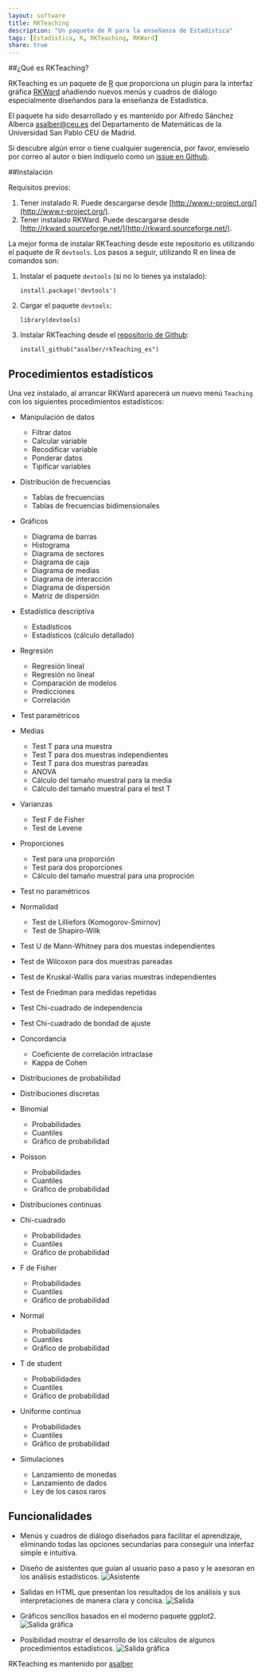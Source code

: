 ```yaml
---
layout: software
title: RKTeaching
description: "Un paquete de R para la enseñanza de Estadística"
tags: [Estadística, R, RKTeaching, RKWard]
share: true
---
```


##¿Qué es RKTeaching?

RKTeaching es un paquete de [R](http://www.r-project.org/) que proporciona un plugin para la interfaz gráfica [RKWard](http://rkward.sourceforge.net/) añadiendo nuevos menús y cuadros de diálogo especialmente diseñandos para la enseñanza de Estadística.

El paquete ha sido desarrollado y es mantenido por Alfredo Sánchez Alberca [asalber@ceu.es](mailto:asalber@ceu.es) del Departamento de Matemáticas de la Universidad San Pablo CEU de Madrid.

Si descubre algún error o tiene cualquier sugerencia, por favor, envíeselo por correo al autor o bien indíquelo como un [issue en Github](https://github.com/asalber/rkTeaching_es/issues).


##Instalación

Requisitos previos:
1. Tener instalado R. Puede descargarse desde [http://www.r-project.org/](http://www.r-project.org/).
2. Tener instalado RKWard. Puede descargarse desde [http://rkward.sourceforge.net/](http://rkward.sourceforge.net/).

La mejor forma de instalar RKTeaching desde este repositorio es utilizando el paquete de R `devtools`. Los pasos a seguir, utilizando R en línea de comandos son:

1. 	Instalar el paquete `devtools` (si no lo tienes ya instalado):
	
	```
	install.package('devtools')
	```
2. 	Cargar el paquete `devtools`:
	
	```
	library(devtools)
	```
3.	Instalar RKTeaching desde el [repositorio de Github](http://github.com/asalber):
	
	```
	install_github("asalber/rkTeaching_es")
	```
	
## Procedimientos estadísticos
Una vez instalado, al arrancar RKWard aparecerá un nuevo menú `Teaching` con los siguientes procedimientos estadísticos:

-	Manipulación de datos
	
	-   Filtrar datos
	-   Calcular variable
	-   Recodificar variable
	-   Ponderar datos
	-   Tipificar variables
	
-	Distribución de frecuencias
	
	-   Tablas de frecuencias
	-   Tablas de frecuencias bidimensionales
	
-	Gráficos
	
	-   Diagrama de barras
	-   Histograma
	-   Diagrama de sectores
	-   Diagrama de caja
	-   Diagrama de medias
	-   Diagrama de interacción
	-   Diagrama de dispersión
	-   Matriz de dispersión
	
-	Estadística descriptiva
	
	-   Estadísticos
	-   Estadísticos (cálculo detallado)
	
-	Regresión
	
	-   Regresión lineal
	-   Regresión no lineal
	-   Comparación de modelos
	-   Predicciones
	-   Correlación
	
-	Test paramétricos
	
-	Medias
	
	-   Test T para una muestra
	-   Test T para dos muestras independientes
	-   Test T para dos muestras pareadas
	-   ANOVA
	-   Cálculo del tamaño muestral para la media
	-   Cálculo del tamaño muestral para el test T
	
-	Varianzas
	
	-   Test F de Fisher
	-   Test de Levene
	
-	Proporciones
	
	-   Test para una proporción
	-   Test para dos proporciones
	-   Cálculo del tamaño muestral para una proproción
	
-	Test no paramétricos
	
-	Normalidad
	
	-   Test de Lilliefors (Komogorov-Smirnov)
	-   Test de Shapiro-Wilk
	
-	Test U de Mann-Whitney para dos muestas independientes
	
-	Test de Wilcoxon para dos muestras pareadas
	
-	Test de Kruskal-Wallis para varias muestras independientes
	
-	Test de Friedman para medidas repetidas
	
-	Test Chi-cuadrado de independencia
	
-	Test Chi-cuadrado de bondad de ajuste
	
-	Concordancia
	
	-   Coeficiente de correlación intraclase
	-   Kappa de Cohen
	
-	Distribuciones de probabilidad
	
-	Distribuciones discretas
	
-	Binomial
	
	-   Probabilidades
	-   Cuantiles
	-   Gráfico de probabilidad
	
-	Poisson
	
	-   Probabilidades
	-   Cuantiles
	-   Gráfico de probabilidad
	
-	Distribuciones continuas
	
-	Chi-cuadrado
	
	-   Probabilidades
	-   Cuantiles
	-   Gráfico de probabilidad
	
-	F de Fisher
	
	-   Probabilidades
	-   Cuantiles
	-   Gráfico de probabilidad
	
-	Normal
	
	-   Probabilidades
	-   Cuantiles
	-   Gráfico de probabilidad
	
-	T de student
	
	-   Probabilidades
	-   Cuantiles
	-   Gráfico de probabilidad
	
-	Uniforme continua
	
	-   Probabilidades
	-   Cuantiles
	-   Gráfico de probabilidad
	
-	Simulaciones
	
	-   Lanzamiento de monedas
	-   Lanzamiento de dados
	-   Ley de los casos raros
	
## Funcionalidades

-   Menús y cuadros de diálogo diseñados para facilitar el aprendizaje,
    eliminando todas las opciones secundarias para conseguir una
    interfaz simple e intuitiva.
    
-   Diseño de asistentes que guían al usuario paso a paso y le asesoran
    en los análisis estadísticos. 
    ![Asistente](images/wizard.png)
    
-   Salidas en HTML que presentan los resultados de los análisis y sus
    interpretaciones de manera clara y concisa.
    ![Salida](images/output.png)
    
-   Gráficos sencillos basados en el moderno paquete ggplot2. 
	![Salida gráfica](images/graphics1.png)
    
-   Posibilidad mostrar el desarrollo de los cálculos de algunos
    procedimientos estadísticos. 
    ![Salida gráfica](images/detailed_calculation.png)

RKTeaching es mantenido por [asalber](https://github.com/asalber) 